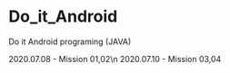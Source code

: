 # Do_it_Android
Do it Android programing (JAVA)

2020.07.08 - Mission 01,02\n
2020.07.10 - Mission 03,04
